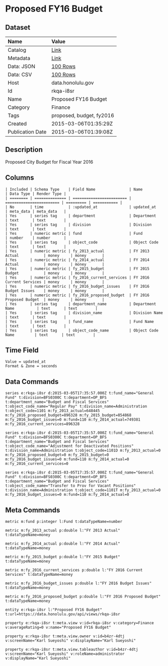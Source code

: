 # Proposed FY16 Budget

## Dataset

| Name | Value |
| :--- | :---- |
| Catalog | [Link](https://catalog.data.gov/dataset/proposed-fy16-budget) |
| Metadata | [Link](https://data.honolulu.gov/api/views/rkqa-i8sr) |
| Data: JSON | [100 Rows](https://data.honolulu.gov/api/views/rkqa-i8sr/rows.json?max_rows=100) |
| Data: CSV | [100 Rows](https://data.honolulu.gov/api/views/rkqa-i8sr/rows.csv?max_rows=100) |
| Host | data.honolulu.gov |
| Id | rkqa-i8sr |
| Name | Proposed FY16 Budget |
| Category | Finance |
| Tags | proposed, budget, fy2016 |
| Created | 2015-03-06T01:35:29Z |
| Publication Date | 2015-03-06T01:39:08Z |

## Description

Proposed City Budget for Fiscal Year 2016

## Columns

```ls
| Included | Schema Type    | Field Name               | Name                     | Data Type | Render Type |
| ======== | ============== | ======================== | ======================== | ========= | =========== |
| No       | time           | :updated_at              | updated_at               | meta_data | meta_data   |
| Yes      | series tag     | department               | Department               | text      | text        |
| Yes      | series tag     | division                 | Division                 | text      | text        |
| Yes      | numeric metric | fund                     | Fund                     | number    | number      |
| Yes      | series tag     | object_code              | Object Code              | text      | text        |
| Yes      | numeric metric | fy_2013_actual           | FY 2013 Actual           | money     | money       |
| Yes      | numeric metric | fy_2014_actual           | FY 2014 Actual           | money     | money       |
| Yes      | numeric metric | fy_2015_budget           | FY 2015 Budget           | money     | money       |
| Yes      | numeric metric | fy_2016_current_services | FY 2016 Current Services | money     | money       |
| Yes      | numeric metric | fy_2016_budget_issues    | FY 2016 Budget Issues    | money     | money       |
| Yes      | numeric metric | fy_2016_proposed_budget  | FY 2016 Proposed Budget  | money     | money       |
| Yes      | series tag     | department_name          | Department Name          | text      | text        |
| Yes      | series tag     | division_name            | Division Name            | text      | text        |
| Yes      | series tag     | fund_name                | Fund Name                | text      | text        |
| Yes      | series tag     | object_code_name         | Object Code Name         | text      | text        |
```

## Time Field

```ls
Value = updated_at
Format & Zone = seconds
```

## Data Commands

```ls
series e:rkqa-i8sr d:2015-03-05T17:35:57.000Z t:fund_name="General Fund" t:division=BFS0300C t:department=OP_BFS t:department_name="Budget and Fiscal Services" t:object_code_name="Regular Pay" t:division_name=Administration t:object_code=1101 m:fy_2013_actual=648445 m:fy_2016_proposed_budget=896328 m:fy_2015_budget=854868 m:fy_2016_budget_issues=0 m:fund=110 m:fy_2014_actual=749381 m:fy_2016_current_services=896328

series e:rkqa-i8sr d:2015-03-05T17:35:57.000Z t:fund_name="General Fund" t:division=BFS0300C t:department=OP_BFS t:department_name="Budget and Fiscal Services" t:object_code_name="Adjustment for Deactivated Positions" t:division_name=Administration t:object_code=1101D m:fy_2013_actual=0 m:fy_2016_proposed_budget=0 m:fy_2015_budget=0 m:fy_2016_budget_issues=0 m:fund=110 m:fy_2014_actual=0 m:fy_2016_current_services=0

series e:rkqa-i8sr d:2015-03-05T17:35:57.000Z t:fund_name="General Fund" t:division=BFS0300C t:department=OP_BFS t:department_name="Budget and Fiscal Services" t:object_code_name="Transfer to Prov for Vacant Positions" t:division_name=Administration t:object_code=1101T m:fy_2013_actual=0 m:fy_2016_budget_issues=0 m:fund=110 m:fy_2014_actual=0
```

## Meta Commands

```ls
metric m:fund p:integer l:Fund t:dataTypeName=number

metric m:fy_2013_actual p:double l:"FY 2013 Actual" t:dataTypeName=money

metric m:fy_2014_actual p:double l:"FY 2014 Actual" t:dataTypeName=money

metric m:fy_2015_budget p:double l:"FY 2015 Budget" t:dataTypeName=money

metric m:fy_2016_current_services p:double l:"FY 2016 Current Services" t:dataTypeName=money

metric m:fy_2016_budget_issues p:double l:"FY 2016 Budget Issues" t:dataTypeName=money

metric m:fy_2016_proposed_budget p:double l:"FY 2016 Proposed Budget" t:dataTypeName=money

entity e:rkqa-i8sr l:"Proposed FY16 Budget" t:url=https://data.honolulu.gov/api/views/rkqa-i8sr

property e:rkqa-i8sr t:meta.view v:id=rkqa-i8sr v:category=Finance v:averageRating=0 v:name="Proposed FY16 Budget"

property e:rkqa-i8sr t:meta.view.owner v:id=b4zr-4dtj v:screenName="Karl Sueyoshi" v:displayName="Karl Sueyoshi"

property e:rkqa-i8sr t:meta.view.tableauthor v:id=b4zr-4dtj v:screenName="Karl Sueyoshi" v:roleName=administrator v:displayName="Karl Sueyoshi"
```